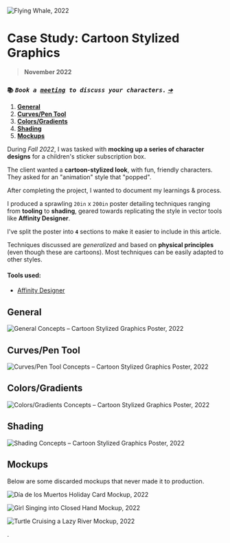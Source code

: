 ![_Flying Whale, **2022**_](/public/photos/spaceboy3000/flying-whale.png)

# Case Study: Cartoon Stylized Graphics

> **November 2022**

### `📚` **_`Book a `[`meeting`](mailto:alfred.r.duarte@gmail.com "Calendly – Alfred R. Duarte")` to discuss your characters.` [`➔`](mailto:alfred.r.duarte@gmail.com "Calendly – Alfred R. Duarte")_**

1. [**General**](#general)
2. [**Curves/Pen Tool**](#curves-pen-tool)
3. [**Colors/Gradients**](#colors-gradients)
4. [**Shading**](#shading)
5. [**Mockups**](#mockups)

During _Fall 2022_, I was tasked with **mocking up a series of character designs** for a children's sticker subscription box.

The client wanted a **cartoon-stylized look**, with fun, friendly characters. They asked for an "animation" style that "popped".

After completing the project, I wanted to document my learnings & process.

I produced a sprawling `20in` x `200in` poster detailing techniques ranging from **tooling** to **shading**, geared towards replicating the style in vector tools like **Affinity Designer**.

I've split the poster into **`4`** sections to make it easier to include in this article.

Techniques discussed are _generalized_ and based on **physical principles** (even though these are cartoons). Most techniques can be easily adapted to other styles.

#### Tools used:

- [Affinity Designer](https://affinity.serif.com/en-us/designer/)

## General

![_General Concepts – Cartoon Stylized Graphics Poster, **2022**_](/public/photos/spaceboy3000/cartoon-stylized-graphics-general.png "General Concepts – Cartoon Stylized Graphics Poster, Alfred R. Duarte 2022")

## Curves/Pen Tool

![_Curves/Pen Tool Concepts – Cartoon Stylized Graphics Poster, **2022**_](/public/photos/spaceboy3000/cartoon-stylized-graphics-curves-pen-tool.png "Curves/Pen Tool Concepts – Cartoon Stylized Graphics Poster, Alfred R. Duarte 2022")

## Colors/Gradients

![_Colors/Gradients Concepts – Cartoon Stylized Graphics Poster, **2022**_](/public/photos/spaceboy3000/cartoon-stylized-graphics-colors-gradients.png "Colors/Gradients – Cartoon Stylized Graphics Poster, Alfred R. Duarte 2022")

## Shading

![_Shading Concepts – Cartoon Stylized Graphics Poster, **2022**_](/public/photos/spaceboy3000/cartoon-stylized-graphics-shading.png "Shading Concepts – Cartoon Stylized Graphics Poster, Alfred R. Duarte 2022")

## Mockups

Below are some discarded mockups that never made it to production.

![_Día de los Muertos Holiday Card Mockup, **2022**_](/public/photos/spaceboy3000/ddlm-holiday-card.png "Día de los Muertos Holiday Card, Alfred R. Duarte 2022")

![_Girl Singing into Closed Hand Mockup, **2022**_](/public/photos/spaceboy3000/sister-22-bday.png "Girl Singing into Closed Hand, Alfred R. Duarte 2022")

![_Turtle Cruising a Lazy River Mockup, **2022**_](/public/photos/spaceboy3000/turtle-lazy-river.png "Turtle Cruising a Lazy River, Alfred R. Duarte 2022")

.

